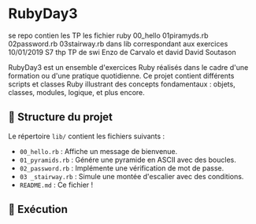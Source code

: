 # RubyDay3
se repo contien les TP les fichier ruby 00_hello 01piramyds.rb 02password.rb 03stairway.rb dans lib  correspondant aux exercices 10/01/2019 S7 thp TP de swi Enzo de Carvalo et david David Soutason

RubyDay3 est un ensemble d'exercices Ruby réalisés dans le cadre d'une formation ou d'une pratique quotidienne. 
Ce projet contient différents scripts et classes Ruby illustrant des concepts fondamentaux : objets, classes, modules, logique, et plus encore.

## 📁 Structure du projet

Le répertoire `lib/` contient les fichiers suivants :

- `00_hello.rb` : Affiche un message de bienvenue.
- `01_pyramids.rb` : Génére une pyramide en ASCII avec des boucles.
- `02_password.rb` : Implémente une vérification de mot de passe.
- `03 _stairway.rb` : Simule une montée d'escalier avec des conditions.
- `README.md` : Ce fichier !

## 🚀 Exécution
